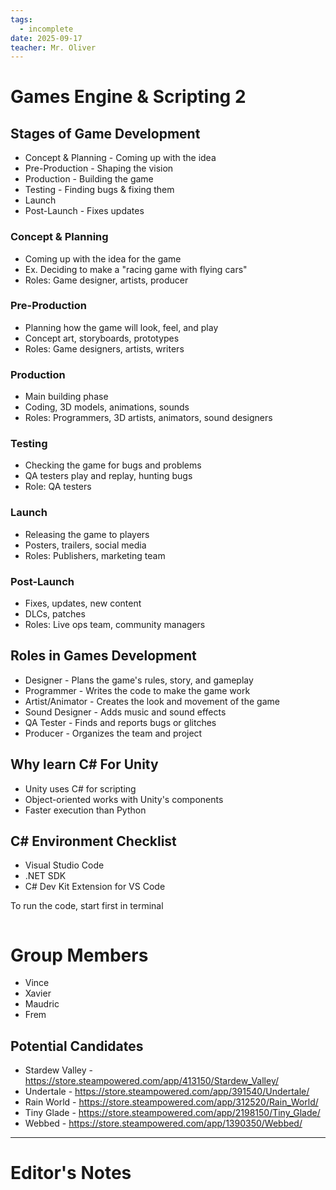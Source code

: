 ```yaml
---
tags:
  - incomplete
date: 2025-09-17
teacher: Mr. Oliver
---
```

# Games Engine & Scripting 2
## Stages of Game Development
- Concept & Planning - Coming up with the idea
- Pre-Production - Shaping the vision
- Production - Building the game
- Testing - Finding bugs & fixing them
- Launch
- Post-Launch - Fixes updates
### Concept & Planning
- Coming up with the idea for the game
- Ex. Deciding to make a "racing game with flying cars"
- Roles: Game designer, artists, producer
### Pre-Production
- Planning how the game will look, feel, and play
- Concept art, storyboards, prototypes
- Roles: Game designers, artists, writers
### Production
- Main building phase
- Coding, 3D models, animations, sounds
- Roles: Programmers, 3D artists, animators, sound designers
### Testing
- Checking the game for bugs and problems
- QA testers play and replay, hunting bugs
- Role: QA testers
### Launch
- Releasing the game to players
- Posters, trailers, social media
- Roles: Publishers, marketing team
### Post-Launch
- Fixes, updates, new content
- DLCs, patches
- Roles: Live ops team, community managers
## Roles in Games Development
- Designer - Plans the game's rules, story, and gameplay
- Programmer - Writes the code to make the game work
- Artist/Animator - Creates the look and movement of the game
- Sound Designer - Adds music and sound effects
- QA Tester - Finds and reports bugs or glitches
- Producer - Organizes the team and project
## Why learn C# For Unity
- Unity uses C# for scripting
- Object-oriented works with Unity's components
- Faster execution than Python
## C# Environment Checklist
- Visual Studio Code
- .NET SDK
- C# Dev Kit Extension for VS Code

To run the code, start first in terminal
```terminal

```
# Group Members
- Vince
- Xavier
- Maudric
- Frem
## Potential Candidates
- Stardew Valley - https://store.steampowered.com/app/413150/Stardew_Valley/
- Undertale - https://store.steampowered.com/app/391540/Undertale/
- Rain World - https://store.steampowered.com/app/312520/Rain_World/
- Tiny Glade - https://store.steampowered.com/app/2198150/Tiny_Glade/
- Webbed - https://store.steampowered.com/app/1390350/Webbed/

----------------------------------------------------------------
# Editor's Notes